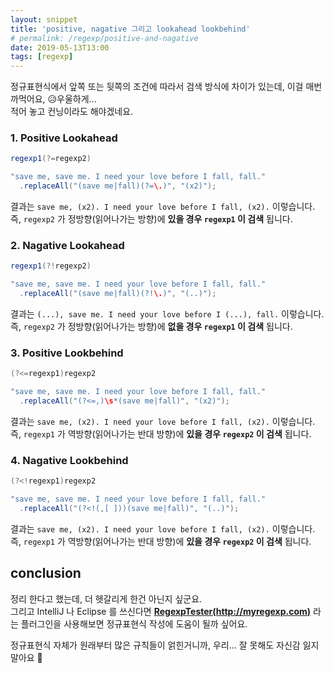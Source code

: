```yaml
---
layout: snippet
title: 'positive, nagative 그리고 lookahead lookbehind'
# permalink: /regexp/positive-and-nagative
date: 2019-05-13T13:00
tags: [regexp]
---
```


정규표현식에서 앞쪽 또는 뒷쪽의 조건에 따라서 검색 방식에 차이가 있는데, 이걸 매번 까먹어요, 😥우울하게...  
적어 놓고 컨닝이라도 해야겠네요.

### 1. Positive Lookahead
```java
regexp1(?=regexp2)
```
```java
"save me, save me. I need your love before I fall, fall."
  .replaceAll("(save me|fall)(?=\.)", "(x2)");
```
결과는 `save me, (x2). I need your love before I fall, (x2).` 이렇습니다.  
즉, `regexp2` 가 정방향(읽어나가는 방향)에 **있을 경우 `regexp1` 이 검색** 됩니다.

### 2. Nagative Lookahead
```java
regexp1(?!regexp2)
```
```java
"save me, save me. I need your love before I fall, fall."
  .replaceAll("(save me|fall)(?!\.)", "(..)");
```
결과는 `(...), save me. I need your love before I (...), fall.` 이렇습니다.
즉, `regexp2` 가 정방향(읽어나가는 방향)에 **없을 경우 `regexp1` 이 검색** 됩니다.

### 3. Positive Lookbehind
```java
(?<=regexp1)regexp2
```
```java
"save me, save me. I need your love before I fall, fall."
  .replaceAll("(?<=,)\s*(save me|fall)", "(x2)");
```
결과는 `save me, (x2). I need your love before I fall, (x2).` 이렇습니다.  
즉, `regexp1` 가 역방향(읽어나가는 반대 방향)에 **있을 경우 `regexp2` 이 검색** 됩니다.

### 4. Nagative Lookbehind
```java
(?<!regexp1)regexp2
```
```java
"save me, save me. I need your love before I fall, fall."
  .replaceAll("(?<!(,[ ]))(save me|fall)", "(..)");
```
결과는 `save me, (x2). I need your love before I fall, (x2).` 이렇습니다.  
즉, `regexp1` 가 역방향(읽어나가는 반대 방향)에 **있을 경우 `regexp2` 이 검색** 됩니다.


## conclusion
정리 한다고 했는데, 더 헷갈리게 한건 아닌지 싶군요.  
그리고 IntelliJ 나 Eclipse 를 쓰신다면 **[RegexpTester(http://myregexp.com)](http://myregexp.com/)** 라는 플러그인을 사용해보면 정규표현식 작성에 도움이 될까 싶어요.


정규표현식 자체가 원래부터 많은 규칙들이 얽힌거니까, 우리... 잘 못해도 자신감 잃지 말아요 🤟 